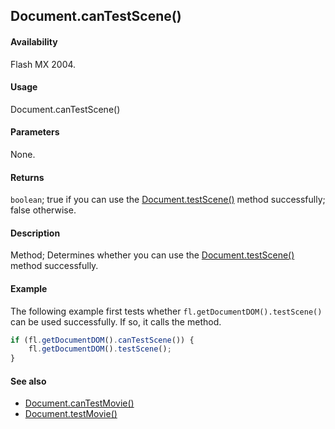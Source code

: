 ## Document.canTestScene()

#### Availability

Flash MX 2004.

#### Usage

Document.canTestScene()

#### Parameters

None.

#### Returns

`boolean`; true if you can use the [Document.testScene()](../Document_object/Document5979.md) method successfully; false otherwise.

#### Description

Method; Determines whether you can use the [Document.testScene()](../Document_object/Document5979.md) method successfully.

#### Example

The following example first tests whether `fl.getDocumentDOM().testScene()` can be used successfully. If so, it calls the method.

```javascript
if (fl.getDocumentDOM().canTestScene()) { 
    fl.getDocumentDOM().testScene();
}
```

#### See also

- [Document.canTestMovie()](../Document_object/Document27.md)
- [Document.testMovie()](../Document_object/Document5948.md)
